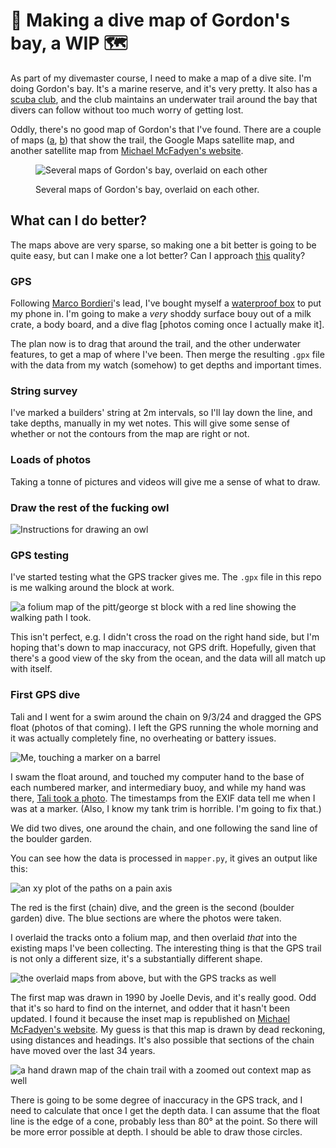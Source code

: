 # 📌 Making a dive map of Gordon's bay, a WIP 🗺

As part of my divemaster course, I need to make a map of a dive site. I'm doing Gordon's bay. It's a marine reserve, and it's very pretty. It also has a [scuba club](https://www.gordonsbayscubadiving.com/), and the club maintains an underwater trail around the bay that divers can follow without too much worry of getting lost.

Oddly, there's no good map of Gordon's that I've found. There are a couple of maps ([a](https://www.gordonsbayscubadiving.com/trail.html), [b](https://www.viz.net.au/maps-of-shore-dive-sites/gordons-bay)) that show the trail, the Google Maps satellite map, and another satellite map from [Michael McFadyen's website](https://www.michaelmcfadyenscuba.info/viewpage.php?page_id=282).

<figure>

![Several maps of Gordon's bay, overlaid on each other](docs/gordons_early_stage.PNG)

<figcaption>Several maps of Gordon's bay, overlaid on each other.</figcaption>

</figure>

## What can I do better?

The maps above are very sparse, so making one a bit better is going to be quite easy, but can I make one a lot better? Can I approach [this](https://www.viz.net.au/maps-of-shore-dive-sites/bare-island) quality?

### GPS

Following [Marco Bordieri](https://www.viz.net.au/do-it-yourself/a-surfaceable-gps)'s lead, I've bought myself a [waterproof box](https://www.anacondastores.com/fishing/fishing-storage/tackle-boxes/plano-guide-series-1450-waterproof-case/90038539) to put my phone in. I'm going to make a _very_ shoddy surface bouy out of a milk crate, a body board, and a dive flag [photos coming once I actually make it].

The plan now is to drag that around the trail, and the other underwater features, to get a map of where I've been. Then merge the resulting `.gpx` file with the data from my watch (somehow) to get depths and important times.

### String survey

I've marked a builders' string at 2m intervals, so I'll lay down the line, and take depths, manually in my wet notes. This will give some sense of whether or not the contours from the map are right or not.

### Loads of photos

Taking a tonne of pictures and videos will give me a sense of what to draw.

### Draw the rest of the fucking owl

![Instructions for drawing an owl](docs/owl.PNG)

### GPS testing

I've started testing what the GPS tracker gives me. The `.gpx` file in this repo is me walking around the block at work.

![a folium map of the pitt/george st block with a red line showing the walking path I took.](docs/bvn_block_map.PNG)

This isn't perfect, e.g. I didn't cross the road on the right hand side, but I'm hoping that's down to map inaccuracy, not GPS drift. Hopefully, given that there's a good view of the sky from the ocean, and the data will all match up with itself.

### First GPS dive

Tali and I went for a swim around the chain on 9/3/24 and dragged the GPS float (photos of that coming). I left the GPS running the whole morning and it was actually completely fine, no overheating or battery issues.

![Me, touching a marker on a barrel](docs/GOPR0211.JPG)

I swam the float around, and touched my computer hand to the base of each numbered marker, and intermediary buoy, and while my hand was there, [Tali took a photo](https://gopro.com/v/WlwGaV9nvZ5RO). The timestamps from the EXIF data tell me when I was at a marker. (Also, I know my tank trim is horrible. I'm going to fix that.)

We did two dives, one around the chain, and one following the sand line of the boulder garden.

You can see how the data is processed in `mapper.py`, it gives an output like this:

![an xy plot of the paths on a pain axis](docs/plain_graph.png)

The red is the first (chain) dive, and the green is the second (boulder garden) dive. The blue sections are where the photos were taken.

I overlaid the tracks onto a folium map, and then overlaid _that_ into the existing maps I've been collecting. The interesting thing is that the GPS trail is not only a different size, it's a substantially different shape.

![the overlaid maps from above, but with the GPS tracks as well](docs/gordons_with_gps_tracks.PNG)

The first map was drawn in 1990 by Joelle Devis, and it's really good. Odd that it's so hard to find on the internet, and odder that it hasn't been updated. I found it because the inset map is republished on [Michael McFadyen's website](https://www.michaelmcfadyenscuba.info/viewpage.php?page_id=282). My guess is that this map is drawn by dead reckoning, using distances and headings. It's also possible that sections of the chain have moved over the last 34 years.

![a hand drawn map of the chain trail with a zoomed out context map as well](docs/gordons_map_1990.png)

There is going to be some degree of inaccuracy in the GPS track, and I need to calculate that once I get the depth data. I can assume that the float line is the edge of a cone, probably less than 80° at the point. So there will be more error possible at depth. I should be able to draw those circles.
